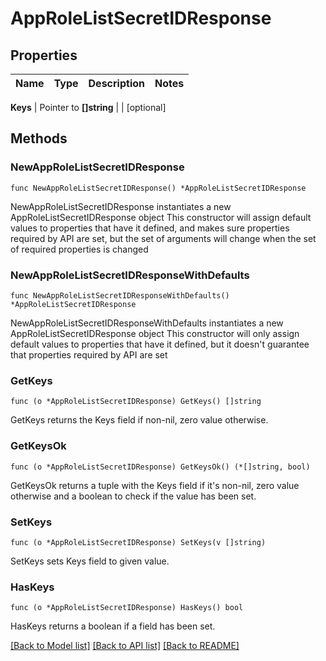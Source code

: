 # AppRoleListSecretIDResponse


## Properties

Name | Type | Description | Notes
------------ | ------------- | ------------- | -------------


**Keys** | Pointer to **[]string** |  | [optional] 



## Methods


### NewAppRoleListSecretIDResponse

`func NewAppRoleListSecretIDResponse() *AppRoleListSecretIDResponse`

NewAppRoleListSecretIDResponse instantiates a new AppRoleListSecretIDResponse object
This constructor will assign default values to properties that have it defined,
and makes sure properties required by API are set, but the set of arguments
will change when the set of required properties is changed

### NewAppRoleListSecretIDResponseWithDefaults

`func NewAppRoleListSecretIDResponseWithDefaults() *AppRoleListSecretIDResponse`

NewAppRoleListSecretIDResponseWithDefaults instantiates a new AppRoleListSecretIDResponse object
This constructor will only assign default values to properties that have it defined,
but it doesn't guarantee that properties required by API are set


### GetKeys

`func (o *AppRoleListSecretIDResponse) GetKeys() []string`

GetKeys returns the Keys field if non-nil, zero value otherwise.

### GetKeysOk

`func (o *AppRoleListSecretIDResponse) GetKeysOk() (*[]string, bool)`

GetKeysOk returns a tuple with the Keys field if it's non-nil, zero value otherwise
and a boolean to check if the value has been set.

### SetKeys

`func (o *AppRoleListSecretIDResponse) SetKeys(v []string)`

SetKeys sets Keys field to given value.


### HasKeys

`func (o *AppRoleListSecretIDResponse) HasKeys() bool`

HasKeys returns a boolean if a field has been set.









[[Back to Model list]](../README.md#documentation-for-models) [[Back to API list]](../README.md#documentation-for-api-endpoints) [[Back to README]](../README.md)


